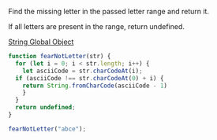 Find the missing letter in the passed letter range and return it.

If all letters are present in the range, return undefined.

[String Global Object](https://developer.mozilla.org/en-US/docs/Web/JavaScript/Reference/Global_Objects/String)


```js
function fearNotLetter(str) {
  for (let i = 0; i < str.length; i++) {
    let asciiCode = str.charCodeAt(i);
  if (asciiCode !== str.charCodeAt(0) + i) {
    return String.fromCharCode(asciiCode - 1)
    }
  }
  return undefined;
}

fearNotLetter("abce");
